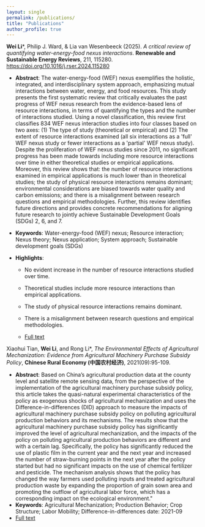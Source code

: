```yaml
---
layout: single
permalink: /publications/
title: "Publications"
author_profile: true
---
```



**Wei Li***, Philip J. Ward, & Lia van Wesenbeeck (2025). *A critical review of quantifying water-energy-food nexus interactions*. **Renewable and Sustainable Energy Reviews**, 211, 115280. https://doi.org/10.1016/j.rser.2024.115280

- **Abstract**: The water-energy-food (WEF) nexus exemplifies the holistic, integrated, and interdisciplinary system approach, emphasizing mutual interactions between water, energy, and food resources. This study presents the first systematic review that critically evaluates the past progress of WEF nexus research from the evidence-based lens of resource interactions, in terms of quantifying the types and the number of interactions studied. Using a novel classification, this review first classifies 834 WEF nexus interaction studies into four classes based on two axes: (1) The type of study (theoretical or empirical) and (2) The extent of resource interactions examined (all six interactions as a 'full' WEF nexus study or fewer interactions as a 'partial' WEF nexus study). Despite the proliferation of WEF nexus studies since 2011, no significant progress has been made towards including more resource interactions over time in either theoretical studies or empirical applications. Moreover, this review shows that: the number of resource interactions examined in empirical applications is much lower than in theoretical studies; the study of physical resource interactions remains dominant; environmental considerations are biased towards water quality and carbon emissions; and there is a misalignment between research questions and empirical methodologies. Further, this review identifies future directions and provides concrete recommendations for aligning future research to jointly achieve Sustainable Development Goals (SDGs) 2, 6, and 7.

- **Keywords**: Water-energy-food (WEF) nexus; Resource interaction; Nexus theory; Nexus application; System approach; Sustainable development goals (SDGs)
- **Highlights**:
    - No evident increase in the number of resource interactions studied over time.
    - Theoretical studies include more resource interactions than empirical applications.
    - The study of physical resource interactions remains dominant.
    - There is a misalignment between research questions and empirical methodologies.

  - [Full text](https://www.sciencedirect.com/science/article/pii/S1364032124010062#:~:text=This%20study%20presents%20the%20first%20systematic%20review%20that,the%20types%20and%20the%20number%20of%20interactions%20studied.)


  
Xiaohui Tian, **Wei Li**, and Rong Li*, *The Environmental Effects of Agricultural Mechanization: Evidence from Agricultural Machinery Purchase Subsidy Policy*, **Chinese Rural Economy (中国农村经济)**, 2021(09):95-109.
- **Abstract**: Based on China’s agricultural production data at the county level and satellite remote sensing data, from the perspective of the implementation of the agricultural machinery purchase subsidy policy, this article takes the quasi-natural experimental characteristics of the policy as exogenous shocks of agricultural mechanization and uses the Difference-in-differences (DID) approach to measure the impacts of agricultural machinery purchase subsidy policy on polluting agricultural production behaviors and its mechanisms. The results show that the agricultural machinery purchase subsidy policy has significantly improved the level of agricultural mechanization, and the impacts of the policy on polluting agricultural production behaviors are different and with a certain lag. Specifically, the policy has significantly reduced the use of plastic film in the current year and the next year and increased the number of straw-burning points in the next year after the policy started but had no significant impacts on the use of chemical fertilizer and pesticide. The mechanism analysis shows that the policy has changed the way farmers used polluting inputs and treated agricultural production waste by expanding the proportion of grain sown area and promoting the outflow of agricultural labor force, which has a corresponding impact on the ecological environment."
- **Keywords**: Agricultural Mechanization; Production Behavior; Crop Structure; Labor Mobility; Difference-in-differences
date: 2021-09
- [Full text](https://zgncjj.ajcass.com/magazine/show/78577?jumpnotice=201606270007)

